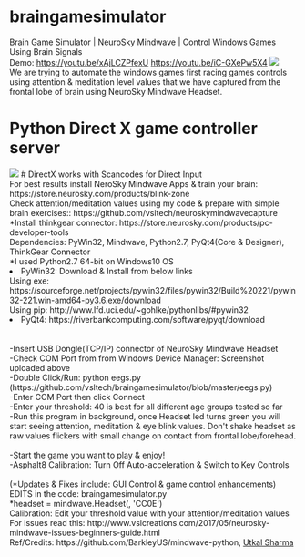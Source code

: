 # braingamesimulator
Brain Game Simulator | NeuroSky Mindwave | Control Windows Games Using Brain Signals<br>
Demo: https://youtu.be/xAjLCZPfexU https://youtu.be/iC-GXePw5X4
<img src='https://github.com/vsltech/braingamesimulator/blob/master/eegamesimulator.jpg'><br>
We are trying to automate the windows games first racing games controls using attention & meditation level values that we have captured from the frontal lobe of brain using NeuroSky Mindwave Headset.<br>
# Python Direct X game controller server
<img src='https://github.com/vsltech/braingamesimulator/blob/master/cover2.png'>
# DirectX works with Scancodes for Direct Input
<br>
For best results install NeroSky Mindwave Apps & train your brain: https://store.neurosky.com/products/blink-zone<br>
Check attention/meditation values using my code & prepare with simple brain exercises:: https://github.com/vsltech/neuroskymindwavecapture
<br>
*Install thinkgear connector: https://store.neurosky.com/products/pc-developer-tools <br>
Dependencies: PyWin32, Mindwave, Python2.7, PyQt4(Core & Designer), ThinkGear Connector<br>
*I used Python2.7 64-bit on Windows10 OS
<li>PyWin32: Download & Install from below links<br>
Using exe: https://sourceforge.net/projects/pywin32/files/pywin32/Build%20221/pywin32-221.win-amd64-py3.6.exe/download<br>
Using pip: http://www.lfd.uci.edu/~gohlke/pythonlibs/#pywin32
</li>
<li>
  PyQt4: https://riverbankcomputing.com/software/pyqt/download
</li>
<br><br>
-Insert USB Dongle(TCP/IP) connector of NeuroSky Mindwave Headset<br>
-Check COM Port from from Windows Device Manager: Screenshot uploaded above<br>
-Double Click/Run: python eegs.py (https://github.com/vsltech/braingamesimulator/blob/master/eegs.py)<br>
-Enter COM Port then click Connect<br>
-Enter your threshold: 40 is best for all different age groups tested so far<br>
-Run this program in background, once Headset led turns green you will start seeing attention, meditation & eye blink values. Don't shake headset as raw values flickers with small change on contact from frontal lobe/forehead.<br><br>
-Start the game you want to play & enjoy!<br>
-Asphalt8 Calibration: Turn Off Auto-acceleration & Switch to Key Controls<br>
<br>
(*Updates & Fixes include: GUI Control & game control enhancements)
EDITS in the code: braingamesimulator.py<br>
*headset = mindwave.Headset(<ENTER_YOUR_COM_PORT_IN_DEVICE_MANAGER>, 'CC0E')<br>
Calibration: Edit your threshold value with your attention/meditation values
<br>
For issues read this: http://www.vslcreations.com/2017/05/neurosky-mindwave-issues-beginners-guide.html<br>
Ref/Credits: https://github.com/BarkleyUS/mindwave-python, <a href="https://www.linkedin.com/in/utkal-sharma-b70b7265/" target="_blank">Utkal Sharma</a>
